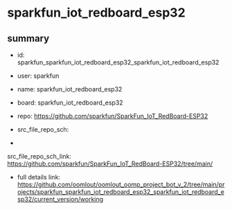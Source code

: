 # sparkfun_iot_redboard_esp32
 
## summary 
* id: sparkfun_sparkfun_iot_redboard_esp32_sparkfun_iot_redboard_esp32
* user: sparkfun
* name: sparkfun_iot_redboard_esp32
* board: sparkfun_iot_redboard_esp32
* repo: https://github.com/sparkfun/SparkFun_IoT_RedBoard-ESP32



* src_file_repo_sch: 
*
 src_file_repo_sch_link: https://github.com/sparkfun/SparkFun_IoT_RedBoard-ESP32/tree/main/
* full details link: https://github.com/oomlout/oomlout_oomp_project_bot_v_2/tree/main/projects/sparkfun_sparkfun_iot_redboard_esp32_sparkfun_iot_redboard_esp32/current_version/working  







